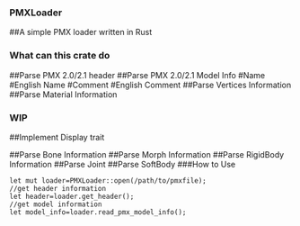 ### PMXLoader
##A simple PMX loader written in Rust
### What can this crate do
  ##Parse PMX 2.0/2.1 header
  ##Parse PMX 2.0/2.1 Model Info
    #Name
    #English Name
    #Comment
    #English Comment
  ##Parse Vertices Information
  ##Parse Material Information
### WIP
  ##Implement Display trait
  
  ##Parse Bone Information
  ##Parse Morph Information
  ##Parse RigidBody Information
  ##Parse Joint
  ##Parse SoftBody
###How to Use
```
let mut loader=PMXLoader::open(/path/to/pmxfile);
//get header information
let header=loader.get_header();
//get model information
let model_info=loader.read_pmx_model_info();
```


